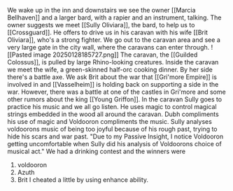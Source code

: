 We wake up in the inn and downstairs we see the owner [[Marcia Bellhaven]] and a larger bard, with a rapier and an instrument, talking. The owner suggests we meet [[Sully Oliviara]], the bard, to help us to [[Crossguard]]. He offers to drive us in his caravan with his wife [[Brit Oliviara]], who's a strong fighter.
We go out to the caravan area and see a very large gate in the city wall, where the caravans can enter through. 
![[Pasted image 20250128185727.png]]
The caravan, the [[Guilded Colossus]], is pulled by large Rhino-looking creatures.
Inside the caravan we meet the wife, a green-skinned half-orc cooking dinner. By her side there's a battle axe. We ask Brit about the war that [[Gri'more Empire]] is involved in and [[Vasselheim]] is holding back on supporting a side in the war. However, there was a battle at one of the castles in Gri'more and some other rumors about the king [[Young Griffon]].
In the caravan Sully goes to practice his music and we all go listen. He uses magic to control magical strings embedded in the wood all around the caravan. Dubh compliments his use of magic and Voldooron compliments the music.
Sully analyses voldoorons music of being too joyful because of his rough past, trying to hide his scars and war past.
"Due to my Passive Insight, I notice Voldooron getting uncomfortable when Sully did his analysis of Voldoorons choice of musical act."
We had a drinking contest and the winners were
1. voldooron
2. Azuth
3. Brit
I cheated a little by using enhance ability.